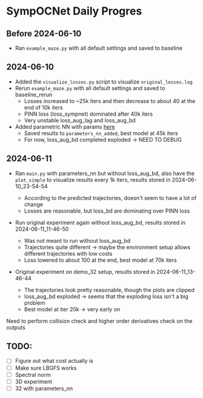 # SympOCNet Daily Progres

## Before 2024-06-10

- Ran `example_maze.py` with all default settings and saved to baseline

## 2024-06-10

- Added the `visualize_losses.py` script to visualize `original_losses.log`
- Rerun `example_maze.py` with all default settings and saved to baseline_rerun
  - Losses increased to ~25k iters and then decrease to about 40 at the end of 10k iters
  - PINN loss (loss_sympnet) dominated after 40k iters
  - Very unstable loss_aug_lag and loss_aug_bd
- Added parametric NN with params [here](https://github.com/LishuoPan/SympOCNet/blob/8411d8dcc23d2ca3d0f60f8b90acdf6cb133b6ce/learner_zhen/nn.py#L21)
  - Saved results to `parameters_nn_added`, best model at 45k iters
  - For now, loss_aug_bd completed exploded -> NEED TO DEBUG

## 2024-06-11

- Ran `main.py` with parameters_nn but without loss_aug_bd, also have the `plot_simple` to visualize results every 1k iters, results stored in 2024-06-10_23-54-54
  - According to the predicted trajectories, doesn't seem to have a lot of change
  - Losses are reasonable, but loss_bd are dominating over PINN loss

- Run original experiment again without loss_aug_bd, results stored in 2024-06-11_11-46-50
  - Was not meant to run without loss_aug_bd
  - Trajectories quite different -> maybe the environment setup allows different trajectories with low costs
  - Loss lowered to about 100 at the end, best model at 70k iters

- Original experiment on demo_32 setup, results stored in 2024-06-11_13-46-44
  - The trajectories look pretty reasonable, though the plots are clipped
  - loss_aug_bd exploded -> seems that the exploding loss isn't a big problem
  - Best model at iter 20k -> very early on

Need to perform collision check and higher order derivatives check on the outputs

## TODO:

- [ ] Figure out what cost actually is 
- [ ] Make sure LBGFS works
- [ ] Spectral norm
- [ ] 3D experiment
- [ ] 32 with parameters_nn